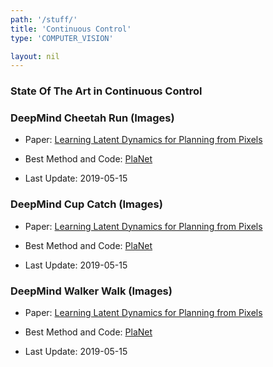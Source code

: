```yaml
---
path: '/stuff/'
title: 'Continuous Control'
type: 'COMPUTER_VISION'

layout: nil
---
```


### State Of The Art in Continuous Control  

### DeepMind Cheetah Run (Images)

* Paper: [ Learning Latent Dynamics for Planning from Pixels](https://arxiv.org/pdf/1811.04551v4.pdf)

* Best Method and Code: [PlaNet](https://github.com/google-research/planet)

* Last Update: 2019-05-15

### DeepMind Cup Catch (Images)

* Paper: [ Learning Latent Dynamics for Planning from Pixels](https://arxiv.org/pdf/1811.04551v4.pdf)

* Best Method and Code: [PlaNet](https://github.com/google-research/planet)

* Last Update: 2019-05-15

### DeepMind Walker Walk (Images)

* Paper: [ Learning Latent Dynamics for Planning from Pixels](https://arxiv.org/pdf/1811.04551v4.pdf)

* Best Method and Code: [PlaNet](https://github.com/google-research/planet)

* Last Update: 2019-05-15

